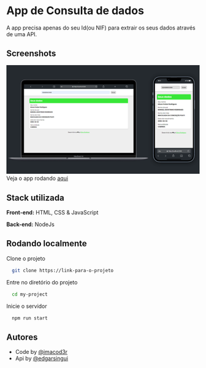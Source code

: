 
# App de Consulta de dados

A app precisa apenas do seu Id(ou NIF) para extrair os seus dados através de uma API.



## Screenshots

<img src="/github/preview.png" />
Veja o app rodando <a href="https://imacod3r.github.io/App-consulta-de-dados">aqui</a>


## Stack utilizada

**Front-end:** HTML, CSS & JavaScript

**Back-end:** NodeJs


## Rodando localmente

Clone o projeto

```bash
  git clone https://link-para-o-projeto
```

Entre no diretório do projeto

```bash
  cd my-project
``` 

Inicie o servidor

```bash
  npm run start
```


## Autores

- Code by [@imacod3r](https://www.github.com/imacod3r)
- Api by [@edgarsingui](https://github.com/edgarsingui)

